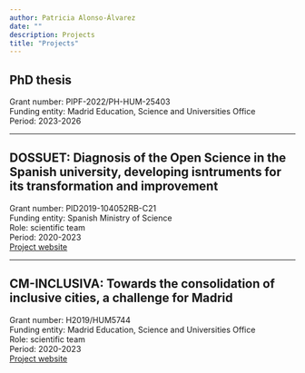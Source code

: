 ```yaml
---
author: Patricia Alonso-Álvarez
date: ""
description: Projects
title: "Projects"
---
```


## PhD thesis 

Grant number: PIPF-2022/PH-HUM-25403\
Funding entity: Madrid Education, Science and Universities Office\
Period: 2023-2026

---

## DOSSUET: Diagnosis of the Open Science in the Spanish university, developing isntruments for its transformation and improvement

Grant number: PID2019-104052RB-C21\
Funding entity: Spanish Ministry of Science\
Role: scientific team\
Period: 2020-2023\
[Project website](https://www.inaecu.com/proyectos-competitivos/diagnostico-de-la-os-en-la-universidad-espanola-e-instrumentos-para-su-transformacion-y-mejora/)

---

## CM-INCLUSIVA: Towards the consolidation of inclusive cities, a challenge for Madrid

Grant number: H2019/HUM5744\
Funding entity:  Madrid Education, Science and Universities Office\
Role: scientific team\
Period: 2020-2023\
[Project website](https://www.inaecu.com/proyectos-competitivos/ciudades-inclusivas-madrid/)